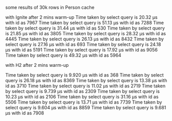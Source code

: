 some results of 30k rows in Person cache

with Ignite after 2 mins warm-up
Time taken by select query is 20.32 μs with id as 7967
Time taken by select query is 51.13 μs with id as 7288
Time taken by select query is 31.44 μs with id as 530
Time taken by select query is 21.85 μs with id as 3805
Time taken by select query is 28.32 μs with id as 4445
Time taken by select query is 26.13 μs with id as 8432
Time taken by select query is 27.16 μs with id as 693
Time taken by select query is 24.18 μs with id as 5191
Time taken by select query is 17.92 μs with id as 9056
Time taken by select query is 49.32 μs with id as 5964

with H2 after 2 mins warm-up

Time taken by select query is 9.920 μs with id as 368
Time taken by select query is 26.18 μs with id as 8369
Time taken by select query is 13.38 μs with id as 3710
Time taken by select query is 11.02 μs with id as 2719
Time taken by select query is 9.739 μs with id as 2309
Time taken by select query is 10.23 μs with id as 2106
Time taken by select query is 31.16 μs with id as 5506
Time taken by select query is 13.71 μs with id as 7739
Time taken by select query is 9.604 μs with id as 8859
Time taken by select query is 9.681 μs with id as 7908

